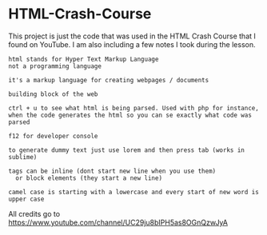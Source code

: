 # HTML-Crash-Course
This project is just the code that was used in the HTML Crash Course that I found on YouTube. 
I am also including a few notes I took during the lesson.
        
    html stands for Hyper Text Markup Language
    not a programming language

    it's a markup language for creating webpages / documents

    building block of the web

    ctrl + u to see what html is being parsed. Used with php for instance, when the code generates the html so you can se exactly what code was parsed

    f12 for developer console

    to generate dummy text just use lorem and then press tab (works in sublime)

    tags can be inline (dont start new line when you use them)
      or block elements (they start a new line)

    camel case is starting with a lowercase and every start of new word is upper case


All credits go to https://www.youtube.com/channel/UC29ju8bIPH5as8OGnQzwJyA  
